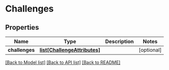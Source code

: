 # Challenges

## Properties
Name | Type | Description | Notes
------------ | ------------- | ------------- | -------------
**challenges** | [**list[ChallengeAttributes]**](ChallengeAttributes.md) |  | [optional] 

[[Back to Model list]](../README.md#documentation-for-models) [[Back to API list]](../README.md#documentation-for-api-endpoints) [[Back to README]](../README.md)


